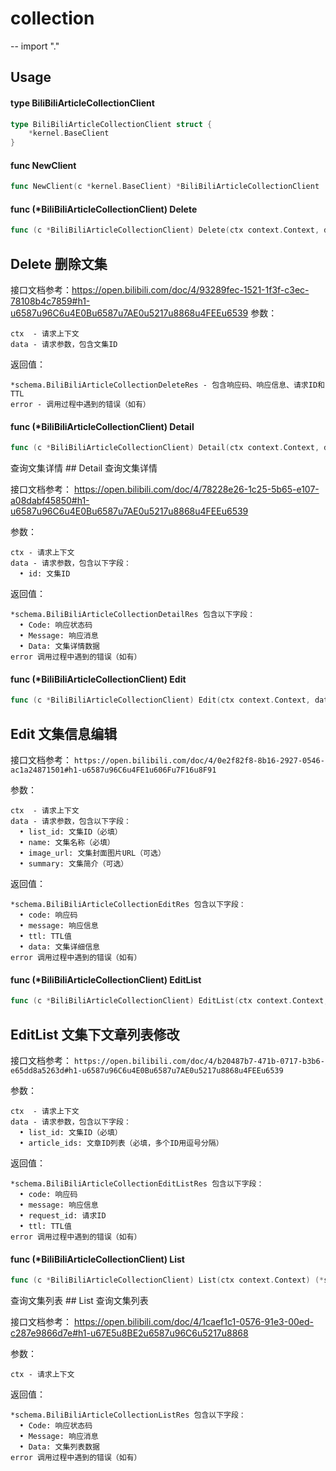 # collection
--
    import "."


## Usage

#### type BiliBiliArticleCollectionClient

```go
type BiliBiliArticleCollectionClient struct {
	*kernel.BaseClient
}
```


#### func  NewClient

```go
func NewClient(c *kernel.BaseClient) *BiliBiliArticleCollectionClient
```

#### func (*BiliBiliArticleCollectionClient) Delete

```go
func (c *BiliBiliArticleCollectionClient) Delete(ctx context.Context, data *schema.BiliBiliArticleCollectionDeleteReq) (*schema.BiliBiliArticleCollectionDeleteRes, error)
```
## Delete 删除文集
接口文档参考：https://open.bilibili.com/doc/4/93289fec-1521-1f3f-c3ec-78108b4c7859#h1-u6587u96C6u4E0Bu6587u7AE0u5217u8868u4FEEu6539
参数：

    ctx  - 请求上下文
    data - 请求参数，包含文集ID

返回值：

    *schema.BiliBiliArticleCollectionDeleteRes - 包含响应码、响应信息、请求ID和TTL
    error - 调用过程中遇到的错误（如有）

#### func (*BiliBiliArticleCollectionClient) Detail

```go
func (c *BiliBiliArticleCollectionClient) Detail(ctx context.Context, data *schema.BiliBiliArticleCollectionDetailReq) (*schema.BiliBiliArticleCollectionDetailRes, error)
```
查询文集详情 ## Detail 查询文集详情

接口文档参考：
https://open.bilibili.com/doc/4/78228e26-1c25-5b65-e107-a08dabf45850#h1-u6587u96C6u4E0Bu6587u7AE0u5217u8868u4FEEu6539

参数：

    ctx - 请求上下文
    data - 请求参数，包含以下字段：
      • id: 文集ID

返回值：

    *schema.BiliBiliArticleCollectionDetailRes 包含以下字段：
      • Code: 响应状态码
      • Message: 响应消息
      • Data: 文集详情数据
    error 调用过程中遇到的错误（如有）

#### func (*BiliBiliArticleCollectionClient) Edit

```go
func (c *BiliBiliArticleCollectionClient) Edit(ctx context.Context, data *schema.BiliBiliArticleCollectionEditReq) (*schema.BiliBiliArticleCollectionEditRes, error)
```
## Edit 文集信息编辑

接口文档参考：
`https://open.bilibili.com/doc/4/0e2f82f8-8b16-2927-0546-ac1a24871501#h1-u6587u96C6u4FE1u606Fu7F16u8F91`

参数：

    ctx  - 请求上下文
    data - 请求参数，包含以下字段：
      • list_id: 文集ID（必填）
      • name: 文集名称（必填）
      • image_url: 文集封面图片URL（可选）
      • summary: 文集简介（可选）

返回值：

    *schema.BiliBiliArticleCollectionEditRes 包含以下字段：
      • code: 响应码
      • message: 响应信息
      • ttl: TTL值
      • data: 文集详细信息
    error 调用过程中遇到的错误（如有）

#### func (*BiliBiliArticleCollectionClient) EditList

```go
func (c *BiliBiliArticleCollectionClient) EditList(ctx context.Context, data *schema.BiliBiliArticleCollectionEditListReq) (*schema.BiliBiliArticleCollectionEditListRes, error)
```
## EditList 文集下文章列表修改

接口文档参考：
`https://open.bilibili.com/doc/4/b20487b7-471b-0717-b3b6-e65dd8a5263d#h1-u6587u96C6u4E0Bu6587u7AE0u5217u8868u4FEEu6539`

参数：

    ctx  - 请求上下文
    data - 请求参数，包含以下字段：
      • list_id: 文集ID（必填）
      • article_ids: 文章ID列表（必填，多个ID用逗号分隔）

返回值：

    *schema.BiliBiliArticleCollectionEditListRes 包含以下字段：
      • code: 响应码
      • message: 响应信息
      • request_id: 请求ID
      • ttl: TTL值
    error 调用过程中遇到的错误（如有）

#### func (*BiliBiliArticleCollectionClient) List

```go
func (c *BiliBiliArticleCollectionClient) List(ctx context.Context) (*schema.BiliBiliArticleCollectionListRes, error)
```
查询文集列表 ## List 查询文集列表

接口文档参考：
https://open.bilibili.com/doc/4/1caef1c1-0576-91e3-00ed-c287e9866d7e#h1-u67E5u8BE2u6587u96C6u5217u8868

参数：

    ctx - 请求上下文

返回值：

    *schema.BiliBiliArticleCollectionListRes 包含以下字段：
      • Code: 响应状态码
      • Message: 响应消息
      • Data: 文集列表数据
    error 调用过程中遇到的错误（如有）
